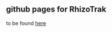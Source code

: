## github pages for RhizoTrak

to be found [here](https://prbio-hub.github.io/rhizoTrak/index.html)




